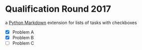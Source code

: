 # Qualification Round 2017
a [Python Markdown](http://pythonhosted.org/Markdown/) extension for lists of
tasks with checkboxes
* [x] Problem A 
* [x] Problem B
* [ ] Problem C
